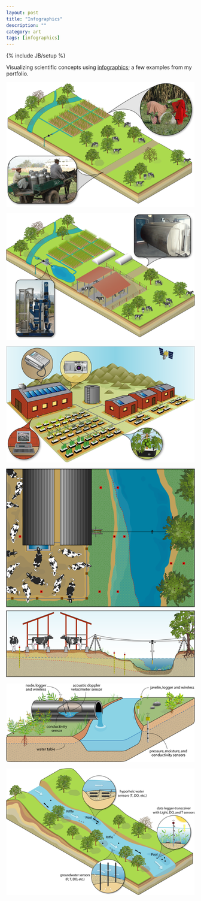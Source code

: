 ```yaml
---
layout: post
title: "Infographics"
description: ""
category: art
tags: [infographics]
---
```

{% include JB/setup %}

Visualizing scientific concepts using 
[infographics](http://en.wikipedia.org/wiki/Infographics);
a few examples from my portfolio.

<div class="img-centered">
  <p><img src="/figs/2012-05-31-infographics/sweetwater_before.png" alt="sweetwater_before" title="Sweetwater Before"/></p>
  <p><img src="/figs/2012-05-31-infographics/sweetwater_after.png" alt="sweetwater_after" title="Sweetwater After"/></p>
  <p><img src="/figs/2012-05-31-infographics/neon_village_installations.png" alt="neon_village_installations" title="NEON Village Installations"/></p>
  <p><img src="/figs/2012-05-31-infographics/cens_dairy.png" alt="cens_dairy" title="CENS Dairy"/></p>
  <p><img src="/figs/2012-05-31-infographics/cens_runoff_drain.png" alt="cens_runoff_drain" title="CENS Runoff Drain"/></p>
  <p><img src="/figs/2012-05-31-infographics/tansely_river.png" alt="tansely_river" title="Tansely River"/></p>
</div>
